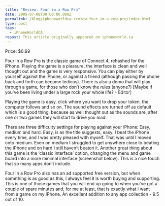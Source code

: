 ```yaml
---
title: "Review: Four in a Row Pro"
date: 2009-07-08T00:00:00.000Z
permalink: /blog/iphoneworldca-review-four-in-a-row-pro/index.html
type: post
tags:
  - iPhoneWorldCA
repost: This article originally appeared on iphoneworld.ca
---
```


Price: $0.99

Four in a Row Pro is the classic game of Connect 4, rehashed for the iPhone. Playing the game is a pleasure, the interface is clean and well thought out and the game is very responsive. You can play either by yourself against the iPhone, or against a friend (although passing the phone back and forth can become tedious). There is also a demo that will play through a game, for those who don’t know the rules (anyone?) [Maybe if you've been living under a large rock your whole life? - Editor]

Playing the game is easy, click where you want to drop your token, the computer follows and so on. The sound effects are turned off as default which is a good thing, because as well thought out as the sounds are, after one or two games they will start to drive you mad.

There are three difficulty settings for playing against your iPhone: Easy, medium and hard. Easy, is as the title suggests, easy. I beat the iPhone every time, and I was pretty pleased with myself. That was until I moved onto medium. Even on medium I struggled to get anywhere close to beating the iPhone and on hard I still haven’t beaten it. Another great thing about this game is the ‘classic interface’ option, changing the menu and game board into a more minimal interface (screenshot below). This is a nice touch that so many apps don’t include.

Four in a Row Pro also has an ad supported free version, but when something is as good as this, I always feel it is worth buying and supporting. This is one of those games that you will end up going to when you’ve got a couple of spare minutes and, for me at least, that is exactly what I want from a game on my iPhone. An excellent addition to any app collection - 9.5 out of 10.
